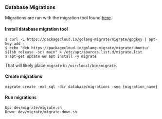 ### Database Migrations

Migrations are run with the migration tool found <a href="https://github.com/golang-migrate/migrate/tree/master/cmd/migrate">here</a>.

#### Install database migration tool

```
$ curl -L https://packagecloud.io/golang-migrate/migrate/gpgkey | apt-key add -
$ echo "deb https://packagecloud.io/golang-migrate/migrate/ubuntu/ $(lsb_release -sc) main" > /etc/apt/sources.list.d/migrate.list
$ apt-get update && apt install -y migrate
```

That will likely place `migrate` in `/usr/local/bin/migrate`.

#### Create migrations

```
migrate create -ext sql -dir database/migrations -seq {migration_name}
```

#### Run migrations

```
Up: dev/migrate/migrate.sh
Down: dev/migrate/migrate-down.sh
```
